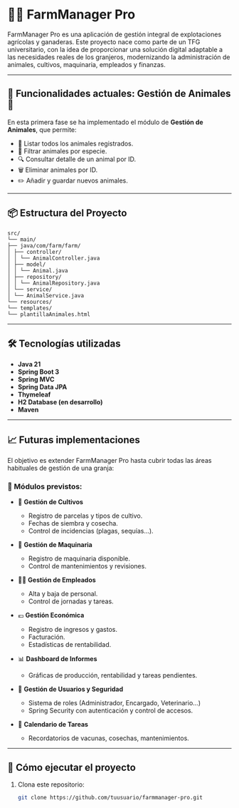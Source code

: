 # 🐄🌾 FarmManager Pro

FarmManager Pro es una aplicación de gestión integral de explotaciones agrícolas y ganaderas. Este proyecto nace como parte de un TFG universitario, con la idea de proporcionar una solución digital adaptable a las necesidades reales de los granjeros, modernizando la administración de animales, cultivos, maquinaria, empleados y finanzas.

---

## 📌 Funcionalidades actuales: Gestión de Animales 🐑

En esta primera fase se ha implementado el módulo de **Gestión de Animales**, que permite:

- 📃 Listar todos los animales registrados.
- 🐾 Filtrar animales por especie.
- 🔍 Consultar detalle de un animal por ID.
- 🗑️ Eliminar animales por ID.
- ✏️ Añadir y guardar nuevos animales.

---

## 📦 Estructura del Proyecto

```
src/
└── main/
├── java/com/farm/farm/
│ ├── controller/
│ │ └── AnimalController.java
│ ├── model/
│ │ └── Animal.java
│ ├── repository/
│ │ └── AnimalRepository.java
│ └── service/
│ └── AnimalService.java
└── resources/
└── templates/
└── plantillaAnimales.html
```

---

## 🛠️ Tecnologías utilizadas

- **Java 21**
- **Spring Boot 3**
- **Spring MVC**
- **Spring Data JPA**
- **Thymeleaf**
- **H2 Database (en desarrollo)**
- **Maven**

---

## 📈 Futuras implementaciones

El objetivo es extender FarmManager Pro hasta cubrir todas las áreas habituales de gestión de una granja:

### 📌 Módulos previstos:

- 🌿 **Gestión de Cultivos**

  - Registro de parcelas y tipos de cultivo.
  - Fechas de siembra y cosecha.
  - Control de incidencias (plagas, sequías…).

- 🚜 **Gestión de Maquinaria**

  - Registro de maquinaria disponible.
  - Control de mantenimientos y revisiones.

- 👨‍🌾 **Gestión de Empleados**

  - Alta y baja de personal.
  - Control de jornadas y tareas.

- 💶 **Gestión Económica**

  - Registro de ingresos y gastos.
  - Facturación.
  - Estadísticas de rentabilidad.

- 📊 **Dashboard de Informes**

  - Gráficas de producción, rentabilidad y tareas pendientes.

- 🔐 **Gestión de Usuarios y Seguridad**

  - Sistema de roles (Administrador, Encargado, Veterinario…)
  - Spring Security con autenticación y control de accesos.

- 📅 **Calendario de Tareas**
  - Recordatorios de vacunas, cosechas, mantenimientos.

---

## 🚀 Cómo ejecutar el proyecto

1. Clona este repositorio:
   ```bash
   git clone https://github.com/tuusuario/farmmanager-pro.git
   ```
